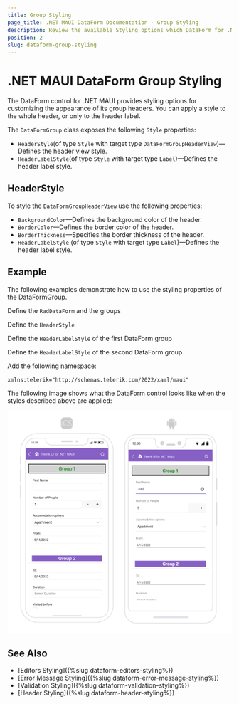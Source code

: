 ```yaml
---
title: Group Styling
page_title: .NET MAUI DataForm Documentation - Group Styling
description: Review the available Styling options which DataForm for .NET MAUI control provides when groups are applied.
position: 2
slug: dataform-group-styling
---
```


# .NET MAUI DataForm Group Styling

The DataForm control for .NET MAUI provides styling options for customizing the appearance of its group headers. You can apply a style to the whole header, or only to the header label.

The `DataFormGroup` class exposes the following `Style` properties:

* `HeaderStyle`(of type `Style` with target type `DataFormGroupHeaderView`)&mdash;Defines the header view style.
* `HeaderLabelStyle`(of type `Style` with target type `Label`)&mdash;Defines the header label style.

## HeaderStyle

To style the `DataFormGroupHeaderView` use the following properties:

* `BackgroundColor`&mdash;Defines the background color of the header.
* `BorderColor`&mdash;Defines the border color of the header.
* `BorderThickness`&mdash;Specifies the border thickness of the header.
* `HeaderLabelStyle` (of type `Style` with target type `Label`)&mdash;Defines the header label style.

## Example

The following examples demonstrate how to use the styling properties of the DataFormGroup.

Define the `RadDataForm` and the groups

<snippet id='dataform-group-styling' />

Define the `HeaderStyle`

<snippet id='dataform-group-styling-header-view-style' />

Define the `HeaderLabelStyle` of the first DataForm group

<snippet id='dataform-group-styling-header-label-style' />

Define the `HeaderLabelStyle` of the second DataForm group

<snippet id='dataform-group-styling-header-label-style-alt' />

Add the following namespace:

 ```XAML
xmlns:telerik="http://schemas.telerik.com/2022/xaml/maui"
 ```

The following image shows what the DataForm control looks like when the styles described above are applied:

![.NET MAUI DataForm Group Styling](../images/dataform-group-styling.png)

## See Also

- [Editors Styling]({%slug dataform-editors-styling%})
- [Error Message Styling]({%slug dataform-error-message-styling%})
- [Validation Styling]({%slug dataform-validation-styling%})
- [Header Styling]({%slug dataform-header-styling%})